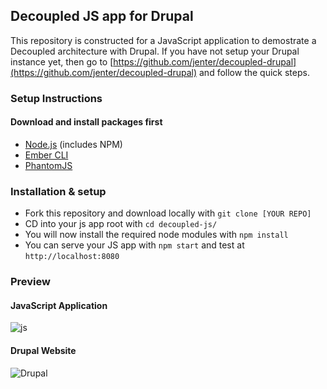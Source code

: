 ## Decoupled JS app for Drupal

This repository is constructed for a JavaScript application to demostrate a Decoupled architecture with Drupal. If you have not setup your Drupal instance yet, then go to [https://github.com/jenter/decoupled-drupal](https://github.com/jenter/decoupled-drupal) and follow the quick steps.


### Setup Instructions

#### Download and install packages first

- [Node.js](https://nodejs.org/) (includes NPM) 
- [Ember CLI](https://ember-cli.com/)
- [PhantomJS](http://phantomjs.org/)

### Installation & setup 

- Fork this repository and download locally with ```git clone [YOUR REPO]```
- CD into your js app root with ```cd decoupled-js/```
- You will now install the required node modules with ```npm install```
- You can serve your JS app with ```npm start``` and test at ```http://localhost:8080``` 


### Preview 

#### JavaScript Application 

![js](https://content.screencast.com/users/BedimStudios/folders/Jing/media/18e9dfca-970a-45a5-b1b8-5f62a52d1439/00002386.png)

#### Drupal Website

![Drupal](https://content.screencast.com/users/BedimStudios/folders/Jing/media/0558f78c-39fa-4204-bd8f-d27598b0d29d/00002387.png)
